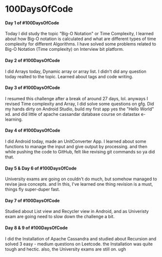 # 100DaysOfCode

#### Day 1 of #100DaysOfCode

Today I did study the topic "Big-O Notation" or Time Complexity, I learned about how Big-O notation is calculated and what are different types of time complexity for different Algorithms. I have solved some problems related to Big-O Notation (Time complexity) on Interview bit platform. 

#### Day 2 of #100DaysOfCode
I did Arrays today, Dynamic array or array list. I didn't did any question today realted to the topic. Learned about tags and code writing.

#### Day 3 of #100DaysOfCode
I resumed this challenge after a break of around 27 days, lol. anyways I revised Time complexity and Array, I did solve some questions on gfg. 
Did my hands dirty on Android Studio, build my first app yes the "Hello World" xd. and did little of apache cassandar database course on datastax e-learning.

#### Day 4 of #100DaysOfCode
I did Android today, made an UnitConverter App. I learned about some functions to manage the input and give output by processing. and then while pushing the code to GitHub, felt like revising git commands so ya did that.

#### Day 5 & Day 6 of #100DaysOfCode
University exams are going on couldn't do much, but somehow managed to revise java concepts. and In this, I've learned one thing revision is a must, things fly super-duper fast.

#### Day 7 of #100DaysOfCode
Studied about List view and Recycler view in Android, and as Univeristy exam are going need to slow down the challenge a bit.

#### Day 8 & 9 of #100DaysOfCode 
I did the Installation of Apache Cassandra and studied about Recursion and solved 3 easy - medium questions on Leetcode. the Installation was quite tough and hectic. also, the University exams are still on. ugh
